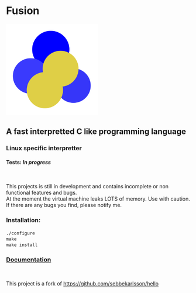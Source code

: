 # Fusion
<img src="Fusion-Logo.png" alt="alt text" title="image Title" width="250"/>

## A fast interpretted C like programming language
### Linux specific interpretter


#### Tests: *In progress*

<br>

This projects is still in development and contains incomplete or non functional features and bugs.<br>
At the moment the virtual machine leaks LOTS of memory. Use with caution.<br>
If there are any bugs you find, please notify me.

### Installation:
```shell
./configure
make
make install
```
### [Documentation](https://github.com/KickdeGans/Fusion/wiki/Documentation)

<br>

This project is a fork of https://github.com/sebbekarlsson/hello
